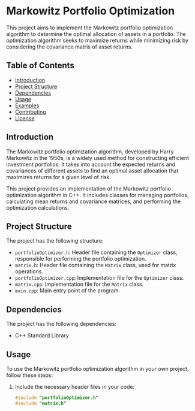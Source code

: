 # Markowitz Portfolio Optimization

This project aims to implement the Markowitz portfolio optimization algorithm to determine the optimal allocation of assets in a portfolio. The optimization algorithm seeks to maximize returns while minimizing risk by considering the covariance matrix of asset returns.

## Table of Contents

- [Introduction](#introduction)
- [Project Structure](#project-structure)
- [Dependencies](#dependencies)
- [Usage](#usage)
- [Examples](#examples)
- [Contributing](#contributing)
- [License](#license)

## Introduction

The Markowitz portfolio optimization algorithm, developed by Harry Markowitz in the 1950s, is a widely used method for constructing efficient investment portfolios. It takes into account the expected returns and covariances of different assets to find an optimal asset allocation that maximizes returns for a given level of risk.

This project provides an implementation of the Markowitz portfolio optimization algorithm in C++. It includes classes for managing portfolios, calculating mean returns and covariance matrices, and performing the optimization calculations.

## Project Structure

The project has the following structure:

- `portfolioOptimizer.h`: Header file containing the `Optimizer` class, responsible for performing the portfolio optimization.
- `matrix.h`: Header file containing the `Matrix` class, used for matrix operations.
- `portfolioOptimizer.cpp`: Implementation file for the `Optimizer` class.
- `matrix.cpp`: Implementation file for the `Matrix` class.
- `main.cpp`: Main entry point of the program.

## Dependencies

The project has the following dependencies:

- C++ Standard Library

## Usage

To use the Markowitz portfolio optimization algorithm in your own project, follow these steps:

1. Include the necessary header files in your code:

   ```cpp
   #include "portfolioOptimizer.h"
   #include "matrix.h"
